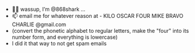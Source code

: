 - 👋👀 wassup, I’m @868shark ...
- 📫 email me for whatever reason at - KILO OSCAR FOUR MIKE BRAVO CHARLIE @gmail.com 
- (convert the phonetic alphabet to regular letters, make the "four" into its number form, and everything is lowercase)
- I did it that way to not get spam emails
